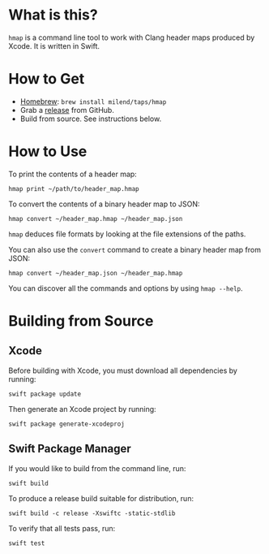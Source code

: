 # What is this?

`hmap` is a command line tool to work with Clang header maps produced by Xcode.
It is written in Swift.

# How to Get

- [Homebrew](https://brew.sh): `brew install milend/taps/hmap`
- Grab a [release](https://github.com/milend/hmap/releases) from GitHub.
- Build from source. See instructions below.

# How to Use

To print the contents of a header map:

    hmap print ~/path/to/header_map.hmap

To convert the contents of a binary header map to JSON:

    hmap convert ~/header_map.hmap ~/header_map.json

`hmap` deduces file formats by looking at the file extensions of the paths.

You can also use the `convert` command to create a binary header map from JSON:

    hmap convert ~/header_map.json ~/header_map.hmap

You can discover all the commands and options by using `hmap --help`.

# Building from Source

## Xcode

Before building with Xcode, you must download all dependencies by running:

    swift package update

Then generate an Xcode project by running:

    swift package generate-xcodeproj

## Swift Package Manager

If you would like to build from the command line, run:

    swift build

To produce a release build suitable for distribution, run:

    swift build -c release -Xswiftc -static-stdlib

To verify that all tests pass, run:

    swift test